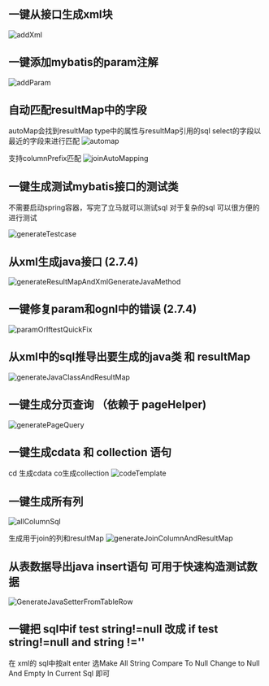 ## 一键从接口生成xml块
![addXml](https://myimages.brucege.com/generateXmlFromMapper.gif)

## 一键添加mybatis的param注解
![addParam](https://myimages.brucege.com/addParamForOneClick.gif)

## 自动匹配resultMap中的字段
autoMap会找到resultMap type中的属性与resultMap引用的sql select的字段以最近的字段来进行匹配
![automap](https://myimages.brucege.com/automap.png)

支持columnPrefix匹配
![joinAutoMapping](https://myimages.brucege.com/joinAutoMapping.gif)

## 一键生成测试mybatis接口的测试类 

不需要启动spring容器，写完了立马就可以测试sql  对于复杂的sql 可以很方便的进行测试 

![generateTestcase](https://myimages.brucege.com/autoGenerateTestCase.gif)

## 从xml生成java接口 (2.7.4)
![generateResultMapAndXmlGenerateJavaMethod](https://myimages.brucege.com/generateResultMapAndXmlGenerateJavaMethod.gif)

## 一键修复param和ognl中的错误 (2.7.4)
![paramOrIftestQuickFix](https://myimages.brucege.com/paramOrIftestQuickFix.gif)


## 从xml中的sql推导出要生成的java类 和 resultMap 

![generateJavaClassAndResultMap](https://myimages.brucege.com/generateJavaClassAndResultMap.gif)


## 一键生成分页查询 （依赖于 pageHelper)

![generatePageQuery](https://myimages.brucege.com/generatePageQuery.gif)


## 一键生成cdata 和 collection 语句

cd 生成cdata co生成collection 
![codeTemplate](https://myimages.brucege.com/codeTemplate.gif)

## 一键生成所有列 
![allColumnSql](https://myimages.brucege.com/allColumnSql.gif)

生成用于join的列和resultMap
![generateJoinColumnAndResultMap](https://myimages.brucege.com/generateJoinColumnAndResultMap.gif)

## 从表数据导出java insert语句 可用于快速构造测试数据
![GenerateJavaSetterFromTableRow](https://myimages.brucege.com/GenerateJavaSetterFromTableRow.gif)

## 一键把 sql中if test string!=null 改成 if test string!=null and string !='' 

在 xml的 sql中按alt enter 选Make All String Compare To Null Change to Null And Empty In Current Sql 即可


